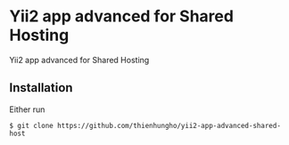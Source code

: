 Yii2 app advanced for Shared Hosting
====================
Yii2 app advanced for Shared Hosting

Installation
------------

Either run

```
$ git clone https://github.com/thienhungho/yii2-app-advanced-shared-host

```